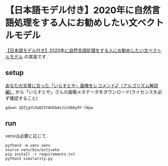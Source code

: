 # 【日本語モデル付き】2020年に自然言語処理をする人にお勧めしたい文ベクトルモデル

[【日本語モデル付き】2020年に自然言語処理をする人にお勧めしたい文ベクトルモデル](https://qiita.com/sonoisa/items/1df94d0a98cd4f209051)
の実装です.

## setup

[あなたの文章に合った「いらすとや」画像をレコメンド♪（アルゴリズム解説編）](https://qiita.com/sonoisa/items/775ac4c7871ced6ed4c3)
から「いらすとや」さんの画像メタデータをダウンロード(ライセンスを必ず確認すること)

```bash
gdown 1DZjgYCda82IYAUhbmsJin5A8y9Y-lNyw
```

## run

venvは必要に応じて.

```
python3 -m venv venv
source venv/bin/activate
pip install -r requirements.txt
python3 similarity.py
```
